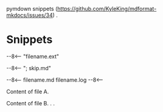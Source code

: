 pymdown snippets (https://github.com/KyleKing/mdformat-mkdocs/issues/34)
.
# Snippets

--8<-- "filename.ext"

--8<-- "; skip.md"


--8<--
filename.md
filename.log
--8<--

Content of file A.

Content of file B.
.
.
